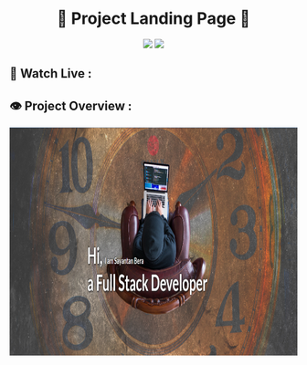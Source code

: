 <h1 align="center">💫 Project  Landing Page 💫</h1>
<p align="center"><img src="https://img.shields.io/badge/Created_By-Sayantan_Bera-blue"> <img src="https://img.shields.io/badge/Using-HTML_CSS-red"></p>

<h2>🚀 Watch Live :</h2>




<h2>👁️ Project Overview :</h2>

<img src="./screeenshots/Screenshot%20.png" alt="shields" width="800" height="400&quot;/">


